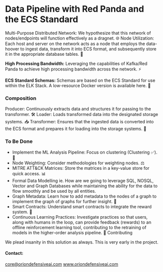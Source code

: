 # Data Pipeline with Red Panda and the ECS Standard
Multi-Purpose Distributed Network: We hypothesize that this network of nodes/endpoints will function effectively as a dragnet. 🌐
Node Utilization: Each host and server on the network acts as a node that employs the data-hoover to ingest data, transform it into ECS format, and subsequently store it in the appropriate database tables. 💾

**High Processing Bandwidth:** Leveraging the capabilities of Kafka/Red Panda to achieve high processing bandwidth across the network. ⚡

**ECS Standard Schemas:** Schemas are based on the ECS Standard for use within the ELK Stack. A low-resource Docker version is available here. 🐳

### Composition
Producer: Continuously extracts data and structures it for passing to the transformer. 🛠️
Loader: Loads transformed data into the designated storage systems. 📥
Transformer: Ensures that the ingested data is converted into the ECS format and prepares it for loading into the storage systems. 🔄


### To Be Done
- Implement the ML Analysis Pipeline: Focus on clustering (Clustering ✅). 🤖
- Node Weighting: Consider methodologies for weighting nodes. ⚖️
- MITRE ATT&CK Matrices: Store the matrices in a key-value store for quick access. 📊
- Formal Data Modelling ie. How are we going to leverage SQL, NOSQL, Vector and Graph Databases while maintaining the ability for the data to flow smoothly and be used by all entities.
- Graph Metadata: Learn how to add metadata to the nodes of a graph to implement the graph of graphs for further insight. 🧩
- Smart Contracts: Understand smart contracts to integrate the reward system. 📜
- Continuous Learning Practices: Investigate practices so that users, along with humans in the loop, can provide feedback (rewards) to an offline reinforcement learning tool, contributing to the retraining of models in the higher-order analysis pipeline. 🧠
Contributing

We plead insanity in this solution as always. This is very early in the project.


#### Contact:
core@oriondefensiveai.com
www.oriondefensiveai.com

